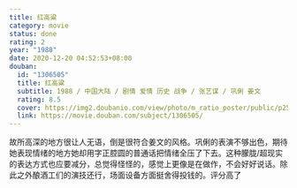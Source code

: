 ```yaml
---
title: 红高粱
category: movie
status: done
rating: 2
year: "1988"
date: 2020-12-20 04:52:53+08:00
douban:
  id: "1306505"
  title: 红高粱
  subtitle: 1988 / 中国大陆 / 剧情 爱情 历史 战争 / 张艺谋 / 巩俐 姜文
  rating: 8.5
  cover: https://img2.doubanio.com/view/photo/m_ratio_poster/public/p2585499261.jpg
  link: https://movie.douban.com/subject/1306505/
---
```


故所高深的地方很让人无语，倒是很符合姜文的风格。巩俐的表演不够出色，期待她表现情绪的地方她却用字正腔圆的普通话把情绪全压了下去。这种朦胧/超现实的表达方式也应要减分，总觉得怪怪的，感觉上更像是在做作，不会好好说话。除此之外酿酒工们的演技还行，场面设备方面挺舍得投钱的。评分高了

